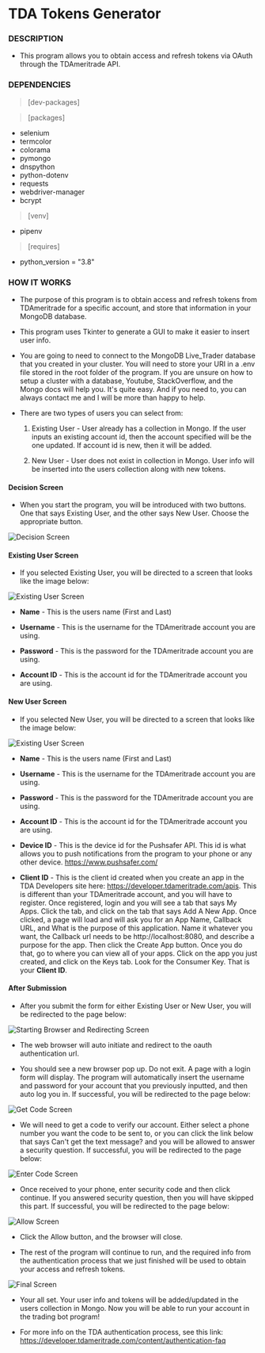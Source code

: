 # TDA Tokens Generator

### DESCRIPTION

- This program allows you to obtain access and refresh tokens via OAuth through the TDAmeritrade API.

### DEPENDENCIES

> [dev-packages]

> [packages]

- selenium
- termcolor
- colorama
- pymongo
- dnspython
- python-dotenv
- requests
- webdriver-manager
- bcrypt

> [venv]

- pipenv

> [requires]

- python_version = "3.8"

### HOW IT WORKS

- The purpose of this program is to obtain access and refresh tokens from TDAmeritrade for a specific account, and store that information in your MongoDB database.

- This program uses Tkinter to generate a GUI to make it easier to insert user info.

- You are going to need to connect to the MongoDB Live_Trader database that you created in your cluster. You will need to store your URI in a .env file stored in the root folder of the program. If you are unsure on how to setup a cluster with a database, Youtube, StackOverflow, and the Mongo docs will help you. It's quite easy. And if you need to, you can always contact me and I will be more than happy to help.

- There are two types of users you can select from:

  1. Existing User - User already has a collection in Mongo. If the user inputs an existing account id, then the account specified will be the one updated. If account id is new, then it will be added.

  2. New User - User does not exist in collection in Mongo. User info will be inserted into the users collection along with new tokens.

#### Decision Screen

- When you start the program, you will be introduced with two buttons. One that says Existing User, and the other says New User. Choose the appropriate button.

![Decision Screen](img/decision_screen.PNG)

#### Existing User Screen

- If you selected Existing User, you will be directed to a screen that looks like the image below:

![Existing User Screen](img/existing_user_screen.PNG)

- **Name** - This is the users name (First and Last)

- **Username** - This is the username for the TDAmeritrade account you are using.

- **Password** - This is the password for the TDAmeritrade account you are using.

- **Account ID** - This is the account id for the TDAmeritrade account you are using.

#### New User Screen

- If you selected New User, you will be directed to a screen that looks like the image below:

![Existing User Screen](img/new_user_screen.PNG)

- **Name** - This is the users name (First and Last)

- **Username** - This is the username for the TDAmeritrade account you are using.

- **Password** - This is the password for the TDAmeritrade account you are using.

- **Account ID** - This is the account id for the TDAmeritrade account you are using.

- **Device ID** - This is the device id for the Pushsafer API. This id is what allows you to push notifications from the program to your phone or any other device. https://www.pushsafer.com/

- **Client ID** - This is the client id created when you create an app in the TDA Developers site here: https://developer.tdameritrade.com/apis. This is different than your TDAmeritrade account, and you will have to register. Once registered, login and you will see a tab that says My Apps. Click the tab, and click on the tab that says Add A New App. Once clicked, a page will load and will ask you for an App Name, Callback URL, and What is the purpose of this application. Name it whatever you want, the Callback url needs to be http://localhost:8080, and describe a purpose for the app. Then click the Create App button. Once you do that, go to where you can view all of your apps. Click on the app you just created, and click on the Keys tab. Look for the Consumer Key. That is your **Client ID**.

#### After Submission

- After you submit the form for either Existing User or New User, you will be redirected to the page below:

![Starting Browser and Redirecting Screen](img/starting_browser_and_redirecting.png)

- The web browser will auto initiate and redirect to the oauth authentication url.

- You should see a new browser pop up. Do not exit. A page with a login form will display. The program will automatically insert the username and password for your account that you previously inputted, and then auto log you in. If successful, you will be redirected to the page below:

![Get Code Screen](img/get_code_screen.PNG)

- We will need to get a code to verify our account. Either select a phone number you want the code to be sent to, or you can click the link below that says Can't get the text message? and you will be allowed to answer a security question. If successful, you will be redirected to the page below:

![Enter Code Screen](img/enter_code_screen.PNG)

- Once received to your phone, enter security code and then click continue. If you answered security question, then you will have skipped this part. If successful, you will be redirected to the page below:

![Allow Screen](img/allow_screen.PNG)

- Click the Allow button, and the browser will close.

- The rest of the program will continue to run, and the required info from the authentication process that we just finished will be used to obtain your access and refresh tokens.

![Final Screen](img/final_screen.png)

- Your all set. Your user info and tokens will be added/updated in the users collection in Mongo. Now you will be able to run your account in the trading bot program!

- For more info on the TDA authentication process, see this link: https://developer.tdameritrade.com/content/authentication-faq
